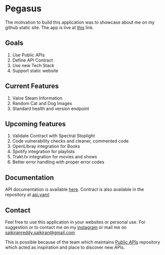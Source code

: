 # Pegasus

The motivation to build this application was to showcase about me on my github static site. The app is live at [this](https://walrus-app-lrhok.ondigitalocean.app/) link.

## Goals

1. Use Public APIs
2. Define API Contract
3. Use new Tech Stack
4. Support static website

## Current Features

1. Valve Steam Information
2. Random Cat and Dog Images
3. Standard health and version endpoint

## Upcoming features

1. Validate Contract with Spectral Stoplight
2. Code vulnerability checks and cleaner, commented code
3. OpenLibray integration for Books
4. Spotify integration for playlists
5. Trakt.tv integration for movies and shows
6. Better error handling with proper error codes

## Documentation

API documentation is available [here](https://walrus-app-lrhok.ondigitalocean.app/api-docs). Contract is also available in the repository at [api.yaml](source/api/api.yaml)

## Contact

Feel free to use this application in your websites or personal use. For suggestion or to contact me on my [instagram](https://www.instagram.com/pskiranreddy/)
or mail me on [saikiranreddy.saikiran@gmail.com](mailto:saikiranreddy.saikiran@gmail.com)

This is possible because of the team which maintains [Public APIs](https://github.com/public-apis/public-apis) repository which acted as inspiration and place to discover new APIs.
